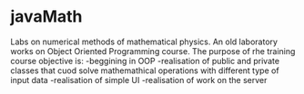 # javaMath
Labs on numerical methods of mathematical physics.
An old laboratory works on Object Oriented Programming course. The purpose of rhe training course objective is:
-beggining in OOP
-realisation of public and private classes that cuod solve mathemathical operations with different type of input data
-realisation of simple UI
-realisation of work on the server
